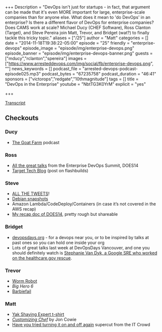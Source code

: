 +++
Description = "DevOps isn't just for startups - in fact, that argument can be made that it's even MORE important for large, enterprise-scale companies than for anyone else. What does it mean to 'do DevOps' in an enterprise? Is there a different flavor of DevOps for enterprise companies? Does CAMS work at scale? Michael Ducy (CHEF Software), Ross Clanton (Target), and Steve Pereira join Matt, Trevor, and Bridget (wat?) to finally tackle this tricky topic."
aliases = ["/25"]
author = "Matt"
categories = []
date = "2014-11-18T19:38:22-05:00"
episode = "25"
friendly = "enterprise-devops"
episode_image = "episode/img/enterprise-devops.png"
episode_banner = "episode/img/enterprise-devops-banner.png"
guests = ["mducy","rclanton","spereira"]
images = ["https://www.arresteddevops.com/img/social/fb/enterprise-devops.png", ""]
news_keywords = []
podcast_file = "arrested-devops-podcast-episode025.mp3"
podcast_bytes = "67235758"
podcast_duration = "46:41"
sponsors = ["victorops","redgate","10thmagnitude"]
tags = []
title = "DevOps in the Enterprise"
youtube = "NbtTG3K0YrM"
explicit = "yes"

+++

[Transcript](http://transcripts.castingwords.com/zvzw/211654.html)

<h2>Checkouts</h2>
<h3>Ducy</h3>
<ul>
	<li><a href="http://goatcan.do/2014/11/25/the-goat-farm/" target="_blank">The Goat Farm</a> podcast</li>
</ul>
<h3>Ross</h3>
<ul>
	<li><a href="http://www.youtube.com/user/DOES2014" target="_blank">All the great talks</a> from the Enterprise DevOps Summit, DOES14</li>
	<li><a href="http://Target.github.io" target="_blank">Target Tech Blog</a> (post on flashbuilds)</li>
</ul>
<h3>Steve</h3>
<ul>
	<li><a href="http://blog.twitter.com/2014/building-a-complete-tweet-index" target="_blank">ALL THE TWEETS</a>!</li>
	<li><a href="http://snapshot.debian.org/archive/debian/?year=2014&amp;month=11" target="_blank">Debian snapshots</a></li>
	<li>Amazon Lambda/CodeDeploy/Containers (in case it’s not covered in the AWS recap)</li>
	<li><a href="http://docs.google.com/document/d/1D0-BW9n2iCSUCLqNnM0_YR-Exg6mkTtmhjV91R35huY/pub" target="_blank">My recap doc of DOES14</a>, pretty rough but shareable</li>
</ul>
<h3>Bridget</h3>
<ul>
	<li><a href="http://devopsdays.org" target="_blank">devopsdays.org</a> - for a devops near you, or to be inspired by talks at past ones so you can hold one inside your org</li>
	<li>Lots of great talks last week at DevOpsDays Vancouver, and one you should definitely watch is <a href="http://www.youtube.com/watch?v=QEfS0z_iPoo&amp;feature=youtu.be&amp;t=1h58m14s" target="_blank">Stephanie Van Dyk, a Google SRE who worked on the healthcare.gov rescue</a>.</li>
</ul>
<h3>Trevor</h3>
<ul>
	<li><a href="http://www.i-programmer.info/news/105-artificial-intelligence/7985-a-worms-mind-in-a-lego-body.html" target="_blank">Worm Robot</a></li>
	<li><em>Big Hero 6</em></li>
	<li><a href="http://www.npr.org/2014/11/22/365968465/after-backlash-computer-engineer-barbie-gets-new-set-of-skills" target="_blank">Barbiefail</a></li>
</ul>
<h3>Matt</h3>
<ul>
	<li><a href="http://teespring.com/maksesoftwarebetter2" target="_blank">Yak Shaving Expert t-shirt</a></li>
	<li><a href="http://shop.oreilly.com/product/0636920032984.do" target="_blank"><em>Customizing Chef</em></a> by Jon Cowie</li>
	<li><a href="http://www.youtube.com/watch?v=nn2FB1P_Mn8" target="_blank">Have you tried turning it on and off again</a> supercut from the IT Crowd</li>
</ul>
